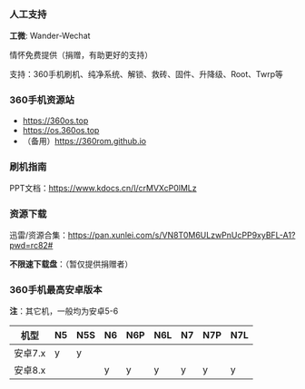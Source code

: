 ### 人工支持
**工微**: Wander-Wechat

情怀免费提供（捐赠，有助更好的支持）

支持：360手机刷机、纯净系统、解锁、救砖、固件、升降级、Root、Twrp等

### 360手机资源站
* https://360os.top
* https://os.360os.top
* （备用）https://360rom.github.io

### 刷机指南
PPT文档：https://www.kdocs.cn/l/crMVXcP0lMLz

### 资源下载
迅雷/资源合集：https://pan.xunlei.com/s/VN8T0M6ULzwPnUcPP9xyBFL-A1?pwd=rc82#

**不限速下载盘**：（暂仅提供捐赠者）

### 360手机最高安卓版本
**注**：其它机，一般均为安卓5-6

|机型 | N5 | N5S | N6 | N6P | N6L | N7 | N7P | N7L |
| -- | ---- | --- | ------ | -- | ---- | -- | ---- | --- | 
安卓7.x| y | y |  |  |  |  |  |  | 
安卓8.x|  |  | y | y | y | y |  y | y |


